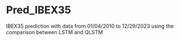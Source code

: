 # Pred_IBEX35
IBEX35 prediction with data from 01/04/2010 to 12/29/2023 using the comparison between LSTM and QLSTM
